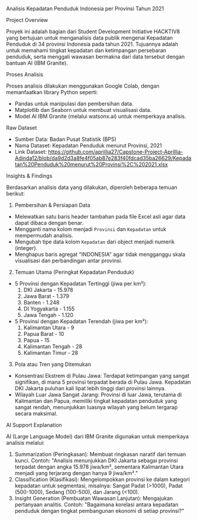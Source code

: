 Analisis Kepadatan Penduduk Indonesia per Provinsi Tahun 2021

Project Overview

Proyek ini adalah bagian dari Student Development Initiative HACKTIV8 yang bertujuan untuk menganalisis data publik mengenai Kepadatan Penduduk di 34 provinsi Indonesia pada tahun 2021. Tujuannya adalah untuk memahami tingkat kepadatan dan ketimpangan persebaran penduduk, serta menggali wawasan bermakna dari data tersebut dengan bantuan AI (IBM Granite).

Proses Analisis

Proses analisis dilakukan menggunakan Google Colab, dengan memanfaatkan library Python seperti:
- Pandas untuk manipulasi dan pembersihan data.
- Matplotlib dan Seaborn untuk membuat visualisasi data.
- Model AI IBM Granite (melalui watsonx.ai) untuk memperkaya analisis.

Raw Dataset

- Sumber Data: Badan Pusat Statistik (BPS)
- Nama Dataset: Kepadatan Penduduk menurut Provinsi, 2021
- Link Dataset: https://github.com/aprillia27/Capstone-Project-Aprillia-Adinda12/blob/da9d2d3a8fe4f05ab87e283f40fdcad35ba26629/Kepadatan%20Penduduk%20menurut%20Provinsi%2C%202021.xlsx 

Insights & Findings

Berdasarkan analisis data yang dilakukan, diperoleh beberapa temuan berikut:

1. Pembersihan & Persiapan Data
- Melewatkan satu baris header tambahan pada file Excel asli agar data dapat dibaca dengan benar.
- Mengganti nama kolom menjadi `Provinsi` dan `Kepadatan` untuk mempermudah analisis.
- Mengubah tipe data kolom `Kepadatan` dari object menjadi numerik (integer).
- Menghapus baris agregat "INDONESIA" agar tidak mengganggu skala visualisasi dan perbandingan antar provinsi.

2. Temuan Utama (Peringkat Kepadatan Penduduk)
- 5 Provinsi dengan Kepadatan Tertinggi (jiwa per km²):
  1. DKI Jakarta - 15.978
  2. Jawa Barat - 1.379
  3. Banten - 1.248
  4. DI Yogyakarta - 1.155
  5. Jawa Tengah - 1.120
- 5 Provinsi dengan Kepadatan Terendah (jiwa per km²):
  1. Kalimantan Utara - 9
  2. Papua Barat - 10
  3. Papua - 15
  4. Kalimantan Tengah - 28
  5. Kalimantan Timur - 28

3. Pola atau Tren yang Ditemukan
- Konsentrasi Ekstrem di Pulau Jawa: Terdapat ketimpangan yang sangat signifikan, di mana 5 provinsi terpadat berada di Pulau Jawa. Kepadatan DKI Jakarta puluhan kali lipat lebih tinggi dari provinsi lainnya.
- Wilayah Luar Jawa Sangat Jarang: Provinsi di luar Jawa, terutama di Kalimantan dan Papua, memiliki tingkat kepadatan penduduk yang sangat rendah, menunjukkan luasnya wilayah yang belum tergarap secara maksimal.

AI Support Explanation

AI (Large Language Model) dari IBM Granite digunakan untuk memperkaya analisis melalui:

1.  Summarization (Peringkasan): Membuat ringkasan naratif dari temuan kunci. Contoh: "Analisis menunjukkan DKI Jakarta sebagai provinsi terpadat dengan angka 15.978 jiwa/km², sementara Kalimantan Utara menjadi yang terjarang dengan hanya 9 jiwa/km²."
2.  Classification (Klasifikasi): Mengelompokkan provinsi ke dalam kategori kepadatan untuk segmentasi, misalnya: Sangat Padat (>1000), Padat (500-1000), Sedang (100-500), dan Jarang (<100).
3.  Insight Generation (Pembuatan Wawasan Lanjutan): Mengajukan pertanyaan analitis. Contoh: "Bagaimana korelasi antara kepadatan penduduk dengan tingkat pembangunan ekonomi di setiap provinsi?"
